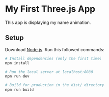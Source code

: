 # My First Three.js App

This app is displaying my name animation.

## Setup
Download [Node.js](https://nodejs.org/en).
Run this followed commands:

``` bash
# Install dependencies (only the first time)
npm install

# Run the local server at localhost:8080
npm run dev

# Build for production in the dist/ directory
npm run build
```
